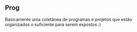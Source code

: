 ## Prog
Basicamente uma coletânea de programas e projetos que estão organizados o suficiente para serem expostos :)
